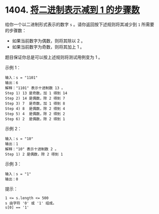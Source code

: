 # 1404. [将二进制表示减到 1 的步骤数](https://leetcode-cn.com/problems/number-of-steps-to-reduce-a-number-in-binary-representation-to-one/)

给你一个以二进制形式表示的数字 `s` 。请你返回按下述规则将其减少到 `1` 所需要的步骤数：

- 如果当前数字为偶数，则将其除以 2 。
- 如果当前数字为奇数，则将其加上 1 。

题目保证你总是可以按上述规则将测试用例变为 1 。

示例 1：
```
输入：s = "1101"
输出：6
解释："1101" 表示十进制数 13 。
Step 1) 13 是奇数，加 1 得到 14 
Step 2) 14 是偶数，除 2 得到 7
Step 3) 7  是奇数，加 1 得到 8
Step 4) 8  是偶数，除 2 得到 4  
Step 5) 4  是偶数，除 2 得到 2 
Step 6) 2  是偶数，除 2 得到 1  
```

示例 2：
```
输入：s = "10"
输出：1
解释："10" 表示十进制数 2 。
Step 1) 2 是偶数，除 2 得到 1 
```

示例 3：
```
输入：s = "1"
输出：0
```

提示：
```
1 <= s.length <= 500
s 由字符 '0' 或 '1' 组成。
s[0] == '1'
```